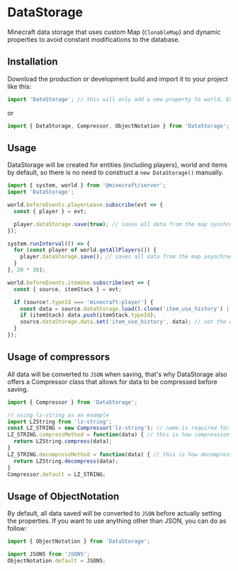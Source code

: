 # DataStorage

Minecraft data storage that uses custom Map (`ClonableMap`) and dynamic properties to avoid constant modifications to the database.

## Installation

Download the production or development build and import it to your project like this:

```js
import 'DataStorage'; // this will only add a new property to world, Entity.prototype and ItemStack.prototype (if dynamic properties are present in ItemStack)
```

or

```js
import { DataStorage, Compressor, ObjectNotation } from 'DataStorage';
```

## Usage

DataStorage will be created for entities (including players), world and items by default, so there is no need to construct a `new DataStorage()` manually.

```js
import { system, world } from '@minecraft/server';
import 'DataStorage';

world.beforeEvents.playerLeave.subscribe(evt => {
  const { player } = evt;

  player.dataStorage.save(true); // saves all data from the map synchronously
});

system.runInterval(() => {
  for (const player of world.getAllPlayers()) {
    player.dataStorage.save(); // saves all data from the map asynchronously
  }
}, 20 * 30);

world.beforeEvents.itemUse.subscribe(evt => {
  const { source, itemStack } = evt;

  if (source?.typeId === 'minecraft:player') {
    const data = source.dataStorage.load().clone('item_use_history') || []; // clone this map, and if it's undefined create a new empty array
    if (itemStack) data.push(itemStack.typeId);
    source.dataStorage.data.set('item_use_history', data); // set the data to the ClonableMap
  }
});
```

## Usage of compressors

All data will be converted to `JSON` when saving, that's why DataStorage also offers a Compressor class that allows for data to be compressed before saving.

```js
import { Compressor } from 'DataStorage';

// using lz-string as an example
import LZString from 'lz-string';
const LZ_STRING = new Compressor('lz-string'); // name is required for easy identification of the compressor and can not be modified
LZ_STRING.compressMethod = function(data) { // this is how compression should be handled
  return LZString.compress(data);
}
LZ_STRING.decompressMethod = function(data) { // this is how decompression should be handled
  return LZString.decompress(data);
}
Compressor.default = LZ_STRING;
```

## Usage of ObjectNotation

By default, all data saved will be converted to `JSON` before actually setting the properties. If you want to use anything other than JSON, you can do as follow:

```js
import { ObjectNotation } from 'DataStorage';

import JSON5 from 'JSON5';
ObjectNotation.default = JSON5;
```
